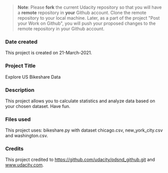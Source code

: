 >**Note**: Please **fork** the current Udacity repository so that you will have a **remote** repository in **your** Github account. Clone the remote repository to your local machine. Later, as a part of the project "Post your Work on Github", you will push your proposed changes to the remote repository in your Github account.

### Date created
This project is created on 21-March-2021.

### Project Title
Explore US Bikeshare Data

### Description
This project allows you to calculate statistics and analyze data based on your chosen dataset. Have fun.

### Files used
This project uses: bikeshare.py with dataset chicago.csv, new_york_city.csv and washington.csv.

### Credits
This project credited to https://github.com/udacity/pdsnd_github.git and www.udacity.com.
